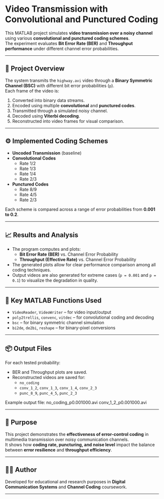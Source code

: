 # Video Transmission with Convolutional and Punctured Coding

This MATLAB project simulates **video transmission over a noisy channel** using various **convolutional and punctured coding schemes**.  
The experiment evaluates **Bit Error Rate (BER)** and **Throughput performance** under different channel error probabilities.

---

## 🎯 Project Overview
The system transmits the `highway.avi` video through a **Binary Symmetric Channel (BSC)** with different bit error probabilities (`p`).  
Each frame of the video is:
1. Converted into binary data streams.  
2. Encoded using multiple **convolutional** and **punctured codes**.  
3. Transmitted through a simulated noisy channel.  
4. Decoded using **Viterbi decoding**.  
5. Reconstructed into video frames for visual comparison.

---

## ⚙️ Implemented Coding Schemes
- **Uncoded Transmission** (baseline)  
- **Convolutional Codes**  
  - Rate 1/2  
  - Rate 1/3  
  - Rate 1/4  
  - Rate 2/3  
- **Punctured Codes**  
  - Rate 8/9  
  - Rate 4/5  
  - Rate 2/3  

Each scheme is compared across a range of error probabilities from **0.001 to 0.2**.

---

## 📈 Results and Analysis
- The program computes and plots:
  - **Bit Error Rate (BER)** vs. Channel Error Probability  
  - **Throughput (Effective Rate)** vs. Channel Error Probability  
- The generated plots allow for clear performance comparison among all coding techniques.
- Output videos are also generated for extreme cases (`p = 0.001` and `p = 0.1`) to visualize the degradation in quality.

---

## 🧩 Key MATLAB Functions Used
- `VideoReader`, `VideoWriter` – for video input/output  
- `poly2trellis`, `convenc`, `vitdec` – for convolutional coding and decoding  
- `bsc` – for binary symmetric channel simulation  
- `bi2de`, `de2bi`, `reshape` – for binary-pixel conversions  

---

## 📦 Output Files
For each tested probability:
- BER and Throughput plots are saved.
- Reconstructed videos are saved for:
  - `no_coding`
  - `conv_1_2`, `conv_1_3`, `conv_1_4`, `conv_2_3`
  - `punc_8_9`, `punc_4_5`, `punc_2_3`

Example output file:
no_coding_p0.001000.avi
conv_1_2_p0.001000.avi

---

## 🧠 Purpose
This project demonstrates the **effectiveness of error-control coding** in multimedia transmission over noisy communication channels.  
It shows how **coding rate, puncturing, and noise level** impact the balance between **error resilience** and **throughput efficiency**.

---

## 👨‍💻 Author
Developed for educational and research purposes in **Digital Communication Systems** and **Channel Coding** coursework.

---
